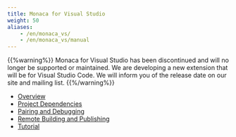 ```yaml
---
title: Monaca for Visual Studio
weight: 50
aliases: 
    - /en/monaca_vs/
    - /en/monaca_vs/manual
---
```


{{%warning%}}
Monaca for Visual Studio has been discontinued and will no longer be supported or maintained. We are developing a new extension that will be for Visual Studio Code. We will inform you of the release date on our site and mailing list.
{{%/warning%}}

- [Overview](overview)
- [Project Dependencies](dependencies)
- [Pairing and Debugging](pairing_debugging)
- [Remote Building and Publishing](build_publish)
- [Tutorial](tutorial)

